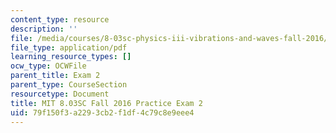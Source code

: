 ```yaml
---
content_type: resource
description: ''
file: /media/courses/8-03sc-physics-iii-vibrations-and-waves-fall-2016/79f150f3a2293cb2f1df4c79c8e9eee4_MIT8_03SCF16_PracticeExam2.pdf
file_type: application/pdf
learning_resource_types: []
ocw_type: OCWFile
parent_title: Exam 2
parent_type: CourseSection
resourcetype: Document
title: MIT 8.03SC Fall 2016 Practice Exam 2
uid: 79f150f3-a229-3cb2-f1df-4c79c8e9eee4
---
```


